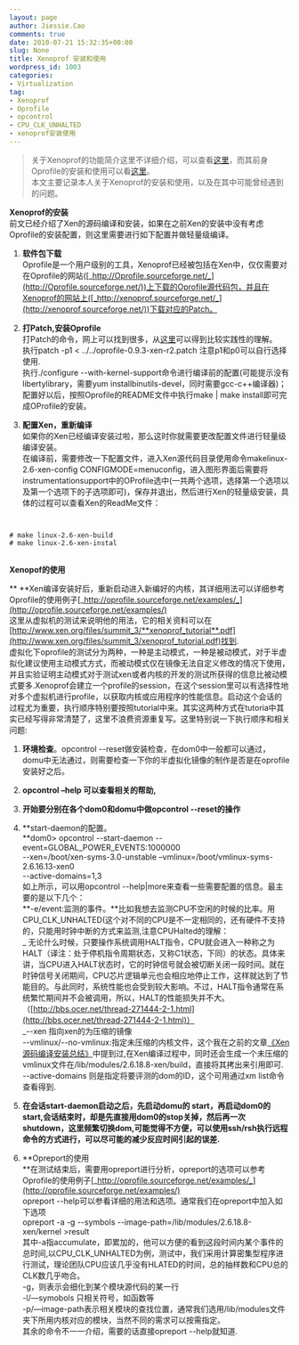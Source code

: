 ```yaml
---
layout: page
author: Jiessie.Cao
comments: true
date: 2010-07-21 15:32:35+00:00
slug: None
title: Xenoprof 安装和使用
wordpress_id: 1003
categories:
- Virtualization
tag:
- Xenoprof
- Oprofile
- opcontrol
- CPU_CLK_UNHALTED
- xenoprof安装使用
---
```


>   
> 
> 关于Xenoprof的功能简介这里不详细介绍，可以查看[这里](http://xenoprof.sourceforge.net/)，而其前身Oprofile的安装和使用可以看[这里](http://oprofile.sourceforge.net/news/)。         
本文主要记录本人关于Xenoprof的安装和使用，以及在其中可能曾经遇到的问题。 

<!-- more -->
 

**Xenoprof的安装**         
前文已经介绍了Xen的源码编译和安装，如果在之前Xen的安装中没有考虑Oprofile的安装配置，则这里需要进行如下配置并做轻量级编译。

  

    
  1. **软件包下载**          
Oprofile是一个用户级别的工具，Xenoprof已经被包括在Xen中，仅仅需要对在Oprofile的网站([_http://Oprofile.sourceforge.net/_](http://Oprofile.sourceforge.net/))上下载的Oprofile源代码包，并且在Xenoprof的网站上([_http://xenoprof.sourceforge.net/_](http://xenoprof.sourceforge.net/))下载对应的Patch。
     
  2. **打Patch,安装Oprofile**   
打Patch的命令，网上可以找到很多，从[这里](http://blog.chinaunix.net/u2/68236/showart_686359.html)可以得到比较实践性的理解。          
执行patch -p1 < ../../oprofile-0.9.3-xen-r2.patch 注意p1和p0可以自行选择使用.          
执行./configure --with-kernel-support命令进行编译前的配置(可能提示没有libertylibrary，需要yum installbinutils-devel，同时需要gcc-c++编译器)； 配置好以后，按照Oprofile的README文件中执行make | make install即可完成OProfile的安装。
     
  3. **配置Xen，重新编译**          
如果你的Xen已经编译安装过啦，那么这时你就需要更改配置文件进行轻量级编译安装。          
在编译前，需要修改一下配置文件，进入Xen源代码目录使用命令makelinux-2.6-xen-config CONFIGMODE=menuconfig，进入图形界面后需要将instrumentationsupport中的OProfile选中(一共两个选项，选择第一个选项以及第一个选项下的子选项即可)，保存并退出，然后进行Xen的轻量级安装，具体的过程可以查看Xen的ReadMe文件：      
<pre>
<code>    

# make linux-2.6-xen-build        
# make linux-2.6-xen-instal  
</code>
</pre>

**Xenopof的使用**

 

** **Xen编译安装好后，重新启动进入新编好的内核，其详细用法可以详细参考Oprofile的使用例子[_http://oprofile.sourceforge.net/examples/_](http://oprofile.sourceforge.net/examples/)      
这里从虚拟机的测试来说明他的用法，它的相关资料可以在[http://www.xen.org/files/summit_3/**xenoprof_tutorial**.pdf](http://www.xen.org/files/summit_3/xenoprof_tutorial.pdf)找到.      
虚拟化下oprofile的测试分为两种，一种是主动模式，一种是被动模式，对于半虚拟化建议使用主动模式方式，而被动模式仅在镜像无法自定义修改的情况下使用，并且实验证明主动模式对于测试xen或者内核的开发的测试所获得的信息比被动模式要多.Xenoprof会建立一个profile的session，在这个session里可以有选择性地对多个虚拟机进行profile，以获取内核或应用程序的性能信息。启动这个会话的过程尤为重要，执行顺序特别要按照tutorial中来。其实这两种方式在tutoria中其实已经写得非常清楚了，这里不浪费资源重复写。这里特别说一下执行顺序和相关问题:

 

  
  1. **环境检查**。opcontrol --reset做安装检查，在dom0中一般都可以通过，domu中无法通过，则需要检查一下你的半虚拟化镜像的制作是否是在oprofile安装好之后。
   
  2. **opcontrol –help 可以查看相关的帮助,**
   
  3. **开始要分别在各个dom0和domu中做opcontrol --reset的操作**
   
  4. **start-daemon的配置。         
**dom0> opcontrol --start-daemon --event=GLOBAL_POWER_EVENTS:1000000        
--xen=/boot/xen-syms-3.0-unstable –vmlinux=/boot/vmlinux-syms-2.6.16.13-xen0        
--active-domains=1,3        
如上所示，可以用opcontrol --help|more来查看一些需要配置的信息。最主要的是以下几个：        
**-e/event:监测的事件。**比如我想去监测CPU不空闲的时候的比率。用CPU_CLK_UNHALTED(这个对不同的CPU是不一定相同的，还有硬件不支持的，只能用时钟中断的方式来监测,注意CPUHalted的理解：        
_ 无论什么时候，只要操作系统调用HALT指令，CPU就会进入一种称之为HALT（译注：处于停机指令周期状态，又称C1状态，下同）的状态。具体来讲，当CPU进入HALT状态时，它的时钟信号就会被切断关闭一段时间。就在时钟信号关闭期间，CPU芯片逻辑单元也会相应地停止工作，这样就达到了节能目的。与此同时，系统性能也会受到较大影响。不过，HALT指令通常在系统繁忙期间并不会被调用，所以，HALT的性能损失并不大。（[http://bbs.ocer.net/thread-271444-2-1.html](http://bbs.ocer.net/thread-271444-2-1.html)）          
_--xen 指向xen的为压缩的镜像        
--vmlinux/--no-vmlinux:指定未压缩的内核文件，这个我在之前的文章[《Xen源码编译安装总结》](http://ijiessie.appspot.com/?p=43001)中提到过,在Xen编译过程中，同时还会生成一个未压缩的vmlinux文件在/lib/modules/2.6.18.8-xen/build，直接将其拷出来引用即可.        
--active-domains 则是指定将要评测的dom的ID，这个可用通过xm list命令查看得到.
   
  5. **在会话start-daemon启动之后，先启动domu的 start，再启动dom0的start,会话结束时，却是先直接用dom0的stop关掉，然后再一次shutdown，这里频繁切换dom,可能觉得不方便，可以使用ssh/rsh执行远程命令的方式进行，可以尽可能的减少反应时间引起的误差.**
   
  6. **Opreport的使用         
**在测试结束后，需要用opreport进行分析，opreport的选项可以参考Oprofile的使用例子[_http://oprofile.sourceforge.net/examples/_](http://oprofile.sourceforge.net/examples/)        
opreport --help可以参看详细的用法和选项。通常我们在opreport中加入如下选项        
opreport -a -g --symbols --image-path=/lib/modules/2.6.18.8-xen/kernel >result        
其中-a指accumulate，即累加的，他可以方便的看到这段时间内某个事件的总时间,以CPU_CLK_UNHALTED为例，测试中，我们采用计算密集型程序进行测试，理论团队CPU应该几乎没有HLATED的时间，总的抽样数和CPU总的CLK数几乎吻合。        
-g，则表示会细化到某个模块源代码的某一行        
-l/—symobols 只相关符号，如函数等        
-p/—image-path表示相关模块的查找位置，通常我们选用/lib/modules文件夹下所用内核对应的模块，当然不同的需求可以按需指定。        
其余的命令不一一介绍，需要的话直接opreport --help就知道.        

